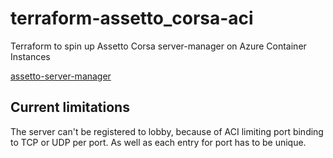 # terraform-assetto_corsa-aci
Terraform to spin up Assetto Corsa server-manager on Azure Container Instances

[assetto-server-manager](https://github.com/JustaPenguin/assetto-server-manager)
## Current limitations

The server can't be registered to lobby, because of ACI limiting port binding to TCP or UDP per port. As well as each entry for port has to be unique.
